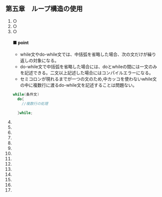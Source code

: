 ## 第五章　ループ構造の使用
1. ○  
2. ○  
3. ○  
    #### ■ point 
    - while文やdo-while文では、中括弧を省略した場合、次の文だけが繰り返しの対象になる。  
    - do-while文で中括弧を省略した場合には、doとwhileの間には一文のみを記述できる。二文以上記述した場合にはコンパイルエラーになる。  
    - セミコロンが現れるまでが一つの文のため,中カッコを使わないwhile文の中に複数行に渡るdo-while文を記述することは問題ない。  
    ``` java
    while(条件文)
      do{
        //複数行の処理
        
      }while;
    ```
4.
5.
6.
7.
8.
9.
10.
11.
12.
13.
14.
15.
16.
17.